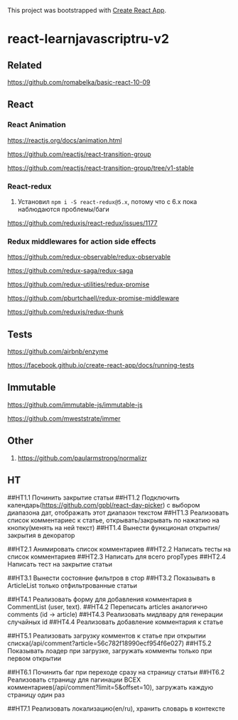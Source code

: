This project was bootstrapped with [Create React App](https://github.com/facebook/create-react-app).

# react-learnjavascriptru-v2

## Related

https://github.com/romabelka/basic-react-10-09

## React

### React Animation

https://reactjs.org/docs/animation.html

https://github.com/reactjs/react-transition-group

https://github.com/reactjs/react-transition-group/tree/v1-stable

### React-redux

1. Установил `npm i -S react-redux@5.x`, потому что с 6.x пока наблюдаются проблемы/баги

https://github.com/reduxjs/react-redux/issues/1177

### Redux middlewares for action side effects

https://github.com/redux-observable/redux-observable

https://github.com/redux-saga/redux-saga

https://github.com/redux-utilities/redux-promise

https://github.com/pburtchaell/redux-promise-middleware

https://github.com/reduxjs/redux-thunk

## Tests

https://github.com/airbnb/enzyme

https://facebook.github.io/create-react-app/docs/running-tests

## Immutable

https://github.com/immutable-js/immutable-js

https://github.com/mweststrate/immer

## Other

1. https://github.com/paularmstrong/normalizr

## HT

##HT1.1 Починить закрытие статьи
##HT1.2 Подключить календарь(https://github.com/gpbl/react-day-picker) с выбором диапазона дат, отображать этот диапазон текстом
##HT1.3 Реализовать список комментариес к статье, открывать/закрывать по нажатию на кнопку(менять на ней текст)
##HT1.4 Вынести функционал открытия/закрытия в декоратор

##HT2.1 Анимировать список комментариев
##HT2.2 Написать тесты на список комментариев
##HT2.3 Написать для всего propTypes
##HT2.4 Написать тест на закрытие статьи

##HT3.1 Вынести состояние фильтров в стор
##HT3.2 Показывать в ArticleList только отфильтрованные статьи

##HT4.1 Реализовать форму для добавления комментария в CommentList (user, text).
##HT4.2 Переписать articles аналогично comments (id -> article)
##HT4.3 Реализовать мидлвару для генерации случайных id
##HT4.4 Реализовать добавление комментария к статье

##HT5.1 Реализовать загрузку комментов к статье при открытии списка(/api/comment?article=56c782f18990ecf954f6e027)
##HT5.2 Показывать лоадер при загрузке, загружать комменты только при первом открытии

##HT6.1 Починить баг при переходе сразу на страницу статьи
##HT6.2 Реализовать страницу для пагинации ВСЕХ комментариев(/api/comment?limit=5&offset=10), загружать каждую страницу один раз

##HT7.1 Реализовать локализацию(en/ru), хранить словарь в контексте
